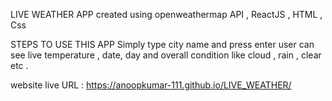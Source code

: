 LIVE WEATHER APP created using openweathermap API , ReactJS , HTML , Css

STEPS TO USE THIS APP
  Simply type city name and press enter 
  user can see live temperature , date, day and overall condition like cloud , rain , clear etc .
  
  
 
 website live URL : https://anoopkumar-111.github.io/LIVE_WEATHER/

